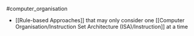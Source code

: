 #computer_organisation 
- [[Rule-based Approaches]] that may only consider one [[Computer Organisation/Instruction Set Architecture (ISA)/Instruction]] at a time